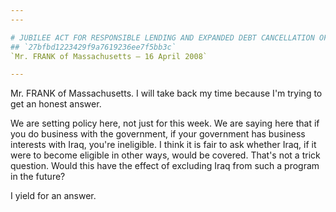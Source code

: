 ```yaml
---
---

# JUBILEE ACT FOR RESPONSIBLE LENDING AND EXPANDED DEBT CANCELLATION OF
## `27bfbd1223429f9a7619236ee7f5bb3c`
`Mr. FRANK of Massachusetts — 16 April 2008`

---
```



Mr. FRANK of Massachusetts. I will take back my time because I'm 
trying to get an honest answer.

We are setting policy here, not just for this week. We are saying 
here that if you do business with the government, if your government 
has business interests with Iraq, you're ineligible. I think it is fair 
to ask whether Iraq, if it were to become eligible in other ways, would 
be covered. That's not a trick question. Would this have the effect of 
excluding Iraq from such a program in the future?

I yield for an answer.